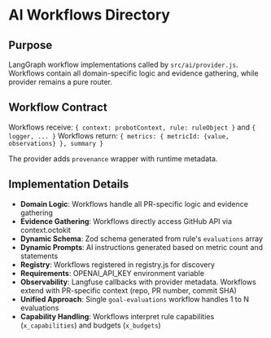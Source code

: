 # AI Workflows Directory

## Purpose
LangGraph workflow implementations called by `src/ai/provider.js`. Workflows contain all domain-specific logic and evidence gathering, while provider remains a pure router.

## Workflow Contract
Workflows receive: `{ context: probotContext, rule: ruleObject }` and `{ logger, ... }`
Workflows return: `{ metrics: { metricId: {value, observations} }, summary }`

The provider adds `provenance` wrapper with runtime metadata.

## Implementation Details
- **Domain Logic**: Workflows handle all PR-specific logic and evidence gathering
- **Evidence Gathering**: Workflows directly access GitHub API via context.octokit
- **Dynamic Schema**: Zod schema generated from rule's `evaluations` array
- **Dynamic Prompts**: AI instructions generated based on metric count and statements  
- **Registry**: Workflows registered in registry.js for discovery
- **Requirements**: OPENAI_API_KEY environment variable
- **Observability**: Langfuse callbacks with provider metadata. Workflows extend with PR-specific context (repo, PR number, commit SHA)
- **Unified Approach**: Single `goal-evaluations` workflow handles 1 to N evaluations
- **Capability Handling**: Workflows interpret rule capabilities (`x_capabilities`) and budgets (`x_budgets`)